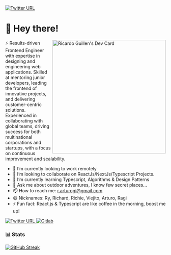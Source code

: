 <a href="https://www.linkedin.com/in/ryarturogi/" target="new">
     <img alt="Twitter URL" src="https://github.com/user-attachments/assets/0c4320fe-10f4-44d0-8645-eb001a3d5c7a"> 
</a>

# 👋 Hey there!

<div align="left">
     <a href="https://app.daily.dev/ryarturogi"><img src="https://api.daily.dev/devcards/v2/8ac994e0955149439b7c292c99e87e9a.png?r=wbw" align="right" width="356" alt="Ricardo Guillen's Dev Card"/></a>
</div>

⚡️ Results-driven Frontend Engineer with expertise in designing and engineering web applications. Skilled at mentoring junior developers, leading the frontend of innovative projects, and delivering customer-centric solutions. Experienced in collaborating with global teams, driving success for both multinational corporations and startups, with a focus on continuous improvement and scalability.

- 🔭 I’m currently looking to work remotely
- 👯 I’m looking to collaborate on ReactJs/NextJs/Typescript Projects.
- 🌱 I’m currently learning Typescript, Algorithms & Design Patterns
- 💬 Ask me about outdoor adventures, I know few secret places...
- 📫 How to reach me: r.arturogi@gmail.com
- 😄 Nicknames: Ry, Richard, Richie, Viejito, Arturo, Ragi
- ⚡ Fun fact: React.js & Typescript are like coffee in the morning, boost me up!

<div align="left">
  <a href="https://twitter.com/ryarturogi">
    <img alt="Twitter URL" src="https://img.shields.io/twitter/url?style=social&url=https%3A%2F%2Ftwitter.com%2FRyArturoGI">    
  </a>
  
  <a href="https://gitlab.com/ricardo.guillen">
    <img
      src="https://img.shields.io/static/v1?logo=gitlab&style=flat-square&color=fca326&label=Gitlab&message=%E2%98%86"
      alt="Gitlab"
    />
  </a>
  
### 📊 Stats
 [![GitHub Streak](https://github-readme-streak-stats.herokuapp.com/?user=ryarturogi)](https://github.com/ryarturogi)
</div>
